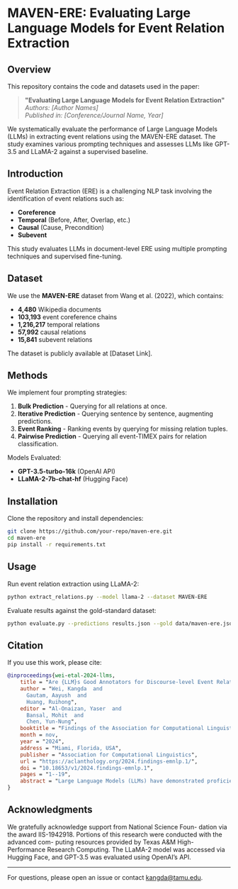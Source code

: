 # MAVEN-ERE: Evaluating Large Language Models for Event Relation Extraction

## Overview

This repository contains the code and datasets used in the paper:

> **"Evaluating Large Language Models for Event Relation Extraction"**\
> *Authors: [Author Names]*\
> *Published in: [Conference/Journal Name, Year]*

We systematically evaluate the performance of Large Language Models (LLMs) in extracting event relations using the MAVEN-ERE dataset. The study examines various prompting techniques and assesses LLMs like GPT-3.5 and LLaMA-2 against a supervised baseline.

## Introduction

Event Relation Extraction (ERE) is a challenging NLP task involving the identification of event relations such as:

- **Coreference**
- **Temporal** (Before, After, Overlap, etc.)
- **Causal** (Cause, Precondition)
- **Subevent**

This study evaluates LLMs in document-level ERE using multiple prompting techniques and supervised fine-tuning.

## Dataset

We use the **MAVEN-ERE** dataset from Wang et al. (2022), which contains:

- **4,480** Wikipedia documents
- **103,193** event coreference chains
- **1,216,217** temporal relations
- **57,992** causal relations
- **15,841** subevent relations

The dataset is publicly available at [Dataset Link].

## Methods

We implement four prompting strategies:

1. **Bulk Prediction** - Querying for all relations at once.
2. **Iterative Prediction** - Querying sentence by sentence, augmenting predictions.
3. **Event Ranking** - Ranking events by querying for missing relation tuples.
4. **Pairwise Prediction** - Querying all event-TIMEX pairs for relation classification.

Models Evaluated:

- **GPT-3.5-turbo-16k** (OpenAI API)
- **LLaMA-2-7b-chat-hf** (Hugging Face)

## Installation

Clone the repository and install dependencies:

```bash
git clone https://github.com/your-repo/maven-ere.git
cd maven-ere
pip install -r requirements.txt
```

## Usage

Run event relation extraction using LLaMA-2:

```bash
python extract_relations.py --model llama-2 --dataset MAVEN-ERE
```

Evaluate results against the gold-standard dataset:

```bash
python evaluate.py --predictions results.json --gold data/maven-ere.json
```

## Citation

If you use this work, please cite:

```bibtex
@inproceedings{wei-etal-2024-llms,
    title = "Are {LLM}s Good Annotators for Discourse-level Event Relation Extraction?",
    author = "Wei, Kangda  and
      Gautam, Aayush  and
      Huang, Ruihong",
    editor = "Al-Onaizan, Yaser  and
      Bansal, Mohit  and
      Chen, Yun-Nung",
    booktitle = "Findings of the Association for Computational Linguistics: EMNLP 2024",
    month = nov,
    year = "2024",
    address = "Miami, Florida, USA",
    publisher = "Association for Computational Linguistics",
    url = "https://aclanthology.org/2024.findings-emnlp.1/",
    doi = "10.18653/v1/2024.findings-emnlp.1",
    pages = "1--19",
    abstract = "Large Language Models (LLMs) have demonstrated proficiency in a wide array of natural language processing tasks. However, its effectiveness over discourse-level event relation extraction (ERE) tasks remains unexplored. In this paper, we assess the effectiveness of LLMs in addressing discourse-level ERE tasks characterized by lengthy documents and intricate relations encompassing coreference, temporal, causal, and subevent types. Evaluation is conducted using an commercial model, GPT-3.5, and an open-source model, LLaMA-2. Our study reveals a notable underperformance of LLMs compared to the baseline established through supervised learning. Although Supervised Fine-Tuning (SFT) can improve LLMs performance, it does not scale well compared to the smaller supervised baseline model. Our quantitative and qualitative analysis shows that LLMs have several weaknesses when applied for extracting event relations, including a tendency to fabricate event mentions, and failures to capture transitivity rules among relations, detect long distance relations, or comprehend contexts with dense event mentions."
}
```

## Acknowledgments

We gratefully acknowledge support from National Science Foun- dation via the award IIS-1942918. Portions of this research were conducted with the advanced com- puting resources provided by Texas A&M High- Performance Research Computing. The LLaMA-2 model was accessed via Hugging Face, and GPT-3.5 was evaluated using OpenAI’s API.

---

For questions, please open an issue or contact kangda@tamu.edu.

